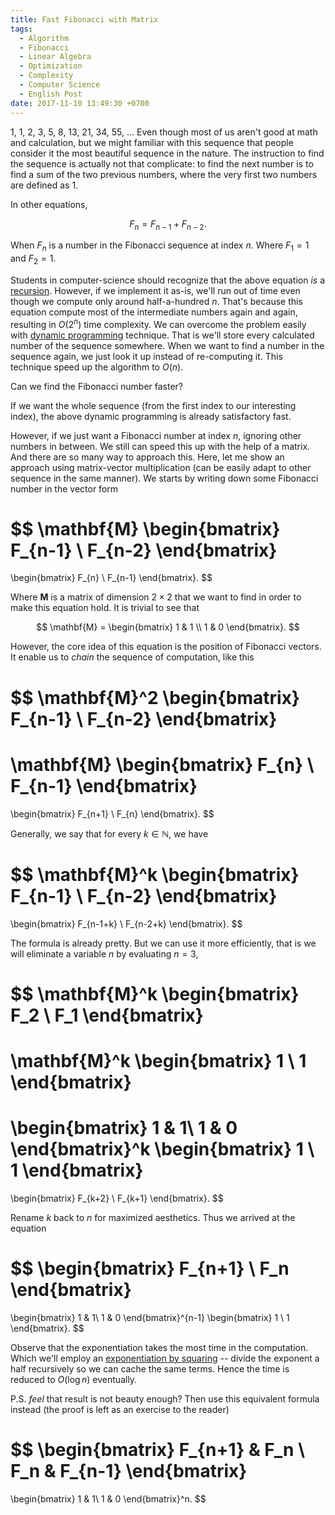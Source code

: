 ```yaml
---
title: Fast Fibonacci with Matrix
tags:
  - Algorithm
  - Fibonacci
  - Linear Algebra
  - Optimization
  - Complexity
  - Computer Science
  - English Post
date: 2017-11-10 13:49:30 +0700
---
```


1, 1, 2, 3, 5, 8, 13, 21, 34, 55, ... Even though most of us aren't good at math and calculation, but we might familiar with this sequence that people consider it the most beautiful sequence in the nature. The instruction to find the sequence is actually not that complicate: to find the next number is to find a sum of the two previous numbers, where the very first two numbers are defined as 1.

In other equations,

$$
F_n = F_{n-1} + F_{n-2}.
$$

When $F_n$ is a number in the Fibonacci sequence at index $n$. Where $F_1=1$ and $F_2=1$.

Students in computer-science should recognize that the above equation *is* a [recursion][]. However, if we implement it as-is, we'll run out of time even though we compute only around half-a-hundred $n$. That's because this equation compute most of the intermediate numbers again and again, resulting in $O(2^n)$ time complexity. We can overcome the problem easily with [dynamic programming][] technique. That is we'll store every calculated number of the sequence somewhere. When we want to find a number in the sequence again, we just look it up instead of re-computing it. This technique speed up the algorithm to $O(n)$.

Can we find the Fibonacci number faster?

If we want the whole sequence (from the first index to our interesting index), the above dynamic programming is already satisfactory fast.

However, if we just want a Fibonacci number at index $n$, ignoring other numbers in between. We still can speed this up with the help of a matrix. And there are so many way to approach this. Here, let me show an approach using matrix-vector multiplication (can be easily adapt to other sequence in the same manner). We starts by writing down some Fibonacci number in the vector form

$$
\mathbf{M}
\begin{bmatrix}
F_{n-1} \\
F_{n-2}
\end{bmatrix}
=
\begin{bmatrix}
F_{n} \\
F_{n-1}
\end{bmatrix}.
$$

Where $\mathbf{M}$ is a matrix of dimension $2\times2$ that we want to find in order to make this equation hold. It is trivial to see that

$$
\mathbf{M} =
\begin{bmatrix}
1 & 1 \\
1 & 0
\end{bmatrix}.
$$

However, the core idea of this equation is the position of Fibonacci vectors. It enable us to *chain* the sequence of computation, like this

$$
\mathbf{M}^2
\begin{bmatrix}
F_{n-1} \\
F_{n-2}
\end{bmatrix}
=
\mathbf{M}
\begin{bmatrix}
F_{n} \\
F_{n-1}
\end{bmatrix}
=
\begin{bmatrix}
F_{n+1} \\
F_{n}
\end{bmatrix}.
$$

Generally, we say that for every $k\in\mathbb{N}$, we have

$$
\mathbf{M}^k
\begin{bmatrix}
F_{n-1} \\
F_{n-2}
\end{bmatrix}
=
\begin{bmatrix}
F_{n-1+k} \\
F_{n-2+k}
\end{bmatrix}.
$$

The formula is already pretty. But we can use it more efficiently, that is we will eliminate a variable $n$ by evaluating $n=3$,

$$
\mathbf{M}^k
\begin{bmatrix}
F_2 \\
F_1
\end{bmatrix}
=
\mathbf{M}^k
\begin{bmatrix}
1 \\
1
\end{bmatrix}
=
\begin{bmatrix}
1 & 1\\
1 & 0
\end{bmatrix}^k
\begin{bmatrix}
1 \\
1
\end{bmatrix}
=
\begin{bmatrix}
F_{k+2} \\
F_{k+1}
\end{bmatrix}.
$$

Rename $k$ back to $n$ for maximized aesthetics. Thus we arrived at the equation

$$
\begin{bmatrix}
F_{n+1} \\
F_n
\end{bmatrix}
=
\begin{bmatrix}
1 & 1\\
1 & 0
\end{bmatrix}^{n-1}
\begin{bmatrix}
1 \\
1
\end{bmatrix}.
$$

Observe that the exponentiation takes the most time in the computation. Which we'll employ an [exponentiation by squaring][] -- divide the exponent a half recursively so we can cache the same terms. Hence the time is reduced to $O(\log n)$ eventually.

P.S. *feel* that result is not beauty enough? Then use this equivalent formula instead (the proof is left as an exercise to the reader)

$$
\begin{bmatrix}
F_{n+1} & F_n \\
F_n & F_{n-1}
\end{bmatrix}
=
\begin{bmatrix}
1 & 1\\
1 & 0
\end{bmatrix}^n.
$$



[recursion]: //en.wikipedia.org/wiki/Recursion
[dynamic programming]: //en.wikipedia.org/wiki/Dynamic_programming
[exponentiation by squaring]: //en.m.wikipedia.org/wiki/Exponentiation_by_squaring
